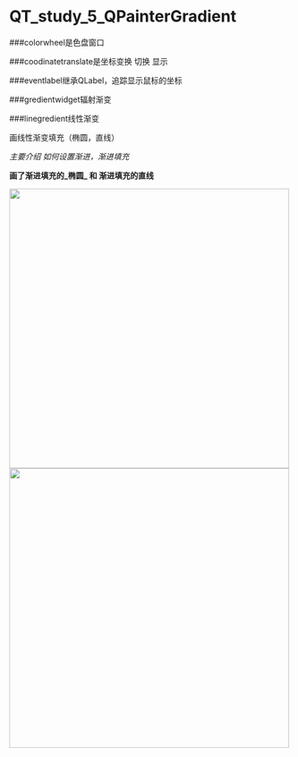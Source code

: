 QT_study_5_QPainterGradient
==============================

###colorwheel是色盘窗口

###coodinatetranslate是坐标变换 切换 显示

###eventlabel继承QLabel，追踪显示鼠标的坐标

###gredientwidget辐射渐变

###linegredient线性渐变

画线性渐变填充（椭圆，直线）

*主要介绍 如何设置渐进，渐进填充*          

**画了渐进填充的_椭圆_ 和 渐进填充的直线**    

<img heigh="500px" width="500px" src ="http://ww3.sinaimg.cn/mw690/6c9594a0jw1egnaj0r50zj20be097wei.jpg">

<img heigh="500px" width="500px" src ="http://ww1.sinaimg.cn/mw690/6c9594a0jw1egnaj1jjuzj20bc097aa0.jpg">
